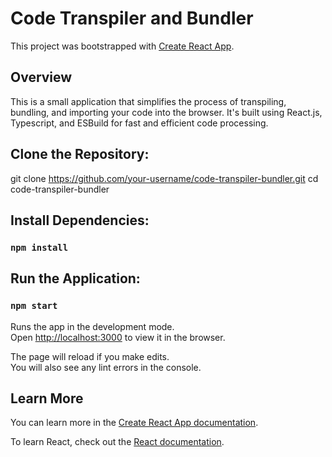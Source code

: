 # Code Transpiler and Bundler

This project was bootstrapped with [Create React App](https://github.com/facebook/create-react-app).

## Overview

This is a small application that simplifies the process of transpiling, bundling, and importing your code into the browser. It's built using React.js, Typescript, and ESBuild for fast and efficient code processing.

## Clone the Repository:

git clone https://github.com/your-username/code-transpiler-bundler.git
cd code-transpiler-bundler

## Install Dependencies:
### `npm install`

## Run the Application:
### `npm start`



Runs the app in the development mode.\
Open [http://localhost:3000](http://localhost:3000) to view it in the browser.

The page will reload if you make edits.\
You will also see any lint errors in the console.



## Learn More

You can learn more in the [Create React App documentation](https://facebook.github.io/create-react-app/docs/getting-started).

To learn React, check out the [React documentation](https://reactjs.org/).

